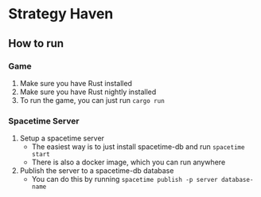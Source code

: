 # Strategy Haven

## How to run

### Game

1. Make sure you have Rust installed
2. Make sure you have Rust nightly installed
3. To run the game, you can just run `cargo run`

### Spacetime Server

1. Setup a spacetime server
   - The easiest way is to just install spacetime-db and run `spacetime start`
   - There is also a docker image, which you can run anywhere
2. Publish the server to a spacetime-db database
   - You can do this by running `spacetime publish -p server database-name`
